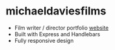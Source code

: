 # michaeldaviesfilms
- Film writer / director portfolio [website](https://michaeldaviesfilms.herokuapp.com/)
- Built with Express and Handlebars
- Fully responsive design
